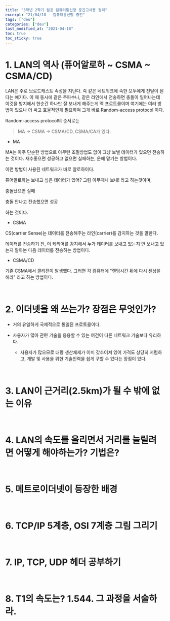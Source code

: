 ```yaml
---
title: "3학년 2학기 컴공 컴퓨터통신망 중간고사용 정리"
excerpt: "21/04/18 - 컴퓨터통신망 중간"
tags: ["deu"]
categories: ["deu"]
last_modified_at: "2021-04-18"
toc: true
toc_sticky: true
---
```

# 1. LAN의 역사 (퓨어알로하 ~ CSMA ~ CSMA/CD)

LAN은 주로 브로드캐스트 속성을 지닌다. 즉 같은 네트워크에 속한 모두에게 전달이 된다는 얘기다. 이 때 동시에 같은 주파수나, 같은 라인에서 전송하면 충돌이 일어나는데 이것을 방지해서 한순간 하나만 잘 보내게 해주는게 맥 프로토콜이며 여기에는 여러 방법이 있으나 더 싸고 효율적인게 필요하며 그게 바로 Random-access protocol 이다.

Random-access protocol의 순서로는 

> MA -> CSMA -> CSMA/CD, CSMA/CA가 있다.

- MA

MA는 아주 단순한 방법으로 아무런 조절방법도 없이 그냥 보낼 데이터가 있으면 전송하는 것이다. 재수좋으면 성공하고 없으면 실패하는, 운에 맡기는 방법이다.

이런 방법이 사용된 네트워크가 바로 알로하이다.

퓨어알로하는 보내고 싶은 데이터가 있어? 그럼 아무때나 보내! 라고 하는것이며,

충돌났으면 실패

충돌 안나고 전송했으면 성공

하는 것이다.

- CSMA

CS(carrier Sense)는 데이터를 전송해주는 라인(carrier)를 감지하는 것을 말한다.

데이터를 전송하기 전, 이 케리어를 감지해서 누가 데이터를 보내고 있는지 안 보내고 있는지 알아본 다음 데이터를 전송하는 방법이다.

- CSMA/CD

기존 CSMA에서 콜리젼이 발생했다. 그러면 각 컴퓨터에 "랜덤시간 뒤에 다시 센싱을 해라" 라고 하는 방법이다.

<br>

# 2. 이더넷을 왜 쓰는가? 장점은 무엇인가?

- 거의 유일하게 국제적으로 통일된 프로토콜이다.

- 사용자가 많아 관련 기술을 응용할 수 있는 여건이 다른 네트워크 기술보다 유리하다.
    
    - 사용자가 많으므로 대량 생산체제가 이미 갖추어져 있어 가격도 상당히 저렴하고, 개발 및 사용을 위한 기술인력을 쉽게 구할 수 있다는 장점이 있다.

<br>

# 3. LAN이 근거리(2.5km)가 될 수 밖에 없는 이유

<br>

# 4. LAN의 속도를 올리면서 거리를 늘릴려면 어떻게 해야하는가? 기법은?

<br>

# 5. 메트로이더넷이 등장한 배경

<br>

# 6. TCP/IP 5계층, OSI 7계층 그림 그리기

<br>

# 7. IP, TCP, UDP 헤더 공부하기

<br>

# 8. T1의 속도는? 1.544. 그 과정을 서술하라.